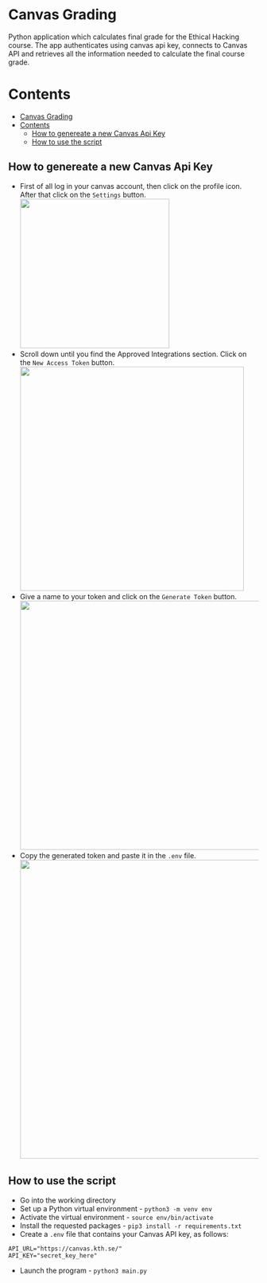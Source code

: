 # Canvas Grading 
Python application which calculates final grade for the Ethical Hacking course. The app authenticates using canvas api key, connects to Canvas API and retrieves all the information needed to calculate the final course grade.

# Contents
- [Canvas Grading](#canvas-grading)
- [Contents](#contents)
  - [How to genereate a new Canvas Api Key](#how-to-genereate-a-new-canvas-api-key)
  - [How to use the script](#how-to-use-the-script)

## How to genereate a new Canvas Api Key
+ First of all log in your canvas account, then click on the profile icon. After that click on the `Settings` button.
    <img width="300px" src="https://github.com/marcocampione/Canvas-Grade-Calculator/assets/38539173/24ae3572-b175-4a9e-be17-4e261cd97085" />
+ Scroll down until you find the Approved Integrations section. Click on the `New Access Token` button.
    <img width="450px" src="https://github.com/marcocampione/Canvas-Grade-Calculator/assets/38539173/ba966f0b-7d74-43b1-8941-7374d978ea30" />
+ Give a name to your token and click on the `Generate Token` button.
    <img width="500px" src="https://github.com/marcocampione/Canvas-Grade-Calculator/assets/38539173/3c088d13-8c00-4092-b70f-69bbdba221fa" />
+ Copy the generated token and paste it in the `.env` file.
    <img width="600px" src="https://github.com/marcocampione/Canvas-Grade-Calculator/assets/38539173/273f9a5c-7c68-4b7e-99cc-d491971b48e2" />

## How to use the script
+ Go into the working directory
+ Set up a Python virtual environment - `python3 -m venv env`
+ Activate the virtual environment - `source env/bin/activate`
+ Install the requested packages - `pip3 install -r requirements.txt`
+ Create a `.env` file that contains your Canvas API key, as follows:
```
API_URL="https://canvas.kth.se/"
API_KEY="secret_key_here"
```
+ Launch the program - `python3 main.py`